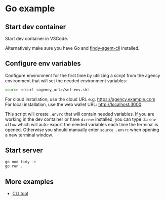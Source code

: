 # Go example

## Start dev container

Start dev container in VSCode.

Alternatively make sure you have Go and
[findy-agent-cli](https://github.com/findy-network/findy-agent-cli#installation) installed.

## Configure env variables

Configure environment for the first time by utilizing a script from the agency environment
that will set the needed environment variables:

```bash
source <(curl <agency_url>/set-env.sh)
```

For cloud installation, use the cloud URL e.g. <https://agency.example.com>
For local installation, use the web wallet URL: <http://localhost:3000>

This script will create `.envrc` that will contain needed variables.
If you are working in the dev container or have `direnv` installed,
you can type `direnv allow` which will auto-export the needed variables each time
the terminal is opened.
Otherwise you should manually enter `source .envrc` when opening a new terminal window.

## Start server

```bash
go mod tidy -e
go run .
```

## More examples

* [CLI tool](https://github.com/findy-network/findy-agent-cli)

